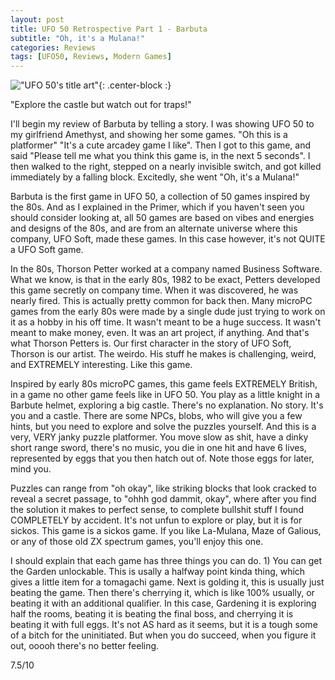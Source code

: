 ```yaml
---
layout: post
title: UFO 50 Retrospective Part 1 - Barbuta
subtitle: "Oh, it's a Mulana!"
categories: Reviews
tags: [UFO50, Reviews, Modern Games]
---
```



!["UFO 50's title art"](https://imgur.com/1mIeGZZ.png){: .center-block :}

"Explore the castle but watch out for traps!"

I'll begin my review of Barbuta by telling a story. I was showing UFO 50 to my girlfriend Amethyst, and showing her some games. "Oh this is a platformer" "It's a cute arcadey game I like". Then I got to this game, and said "Please tell me what you think this game is, in the next 5 seconds". I then walked to the right, stepped on a nearly invisible switch, and got killed immediately by a falling block. Excitedly, she went "Oh, it's a Mulana!"

Barbuta is the first game in UFO 50, a collection of 50 games inspired by the 80s. And as I explained in the Primer, which if you haven't seen you should consider looking at, all 50 games are based on vibes and energies and designs of the 80s, and are from an alternate universe where this company, UFO Soft, made these games. In this case however, it's not QUITE a UFO Soft game.

In the 80s, Thorson Petter worked at a company named Business Software. What we know, is that in the early 80s, 1982 to be exact, Petters developed this game secretly on company time. When it was discovered, he was nearly fired. This is actually pretty common for back then. Many microPC games from the early 80s were made by a single dude just trying to work on it as a hobby in his off time. It wasn't meant to be a huge success. It wasn't meant to make money, even. It was an art project, if anything. And that's what Thorson Petters is. Our first character in the story of UFO Soft, Thorson is our artist. The weirdo. His stuff he makes is challenging, weird, and EXTREMELY interesting. Like this game.

Inspired by early 80s microPC games, this game feels EXTREMELY British, in a game no other game feels like in UFO 50. You play as a little knight in a Barbute helmet, exploring a big castle. There's no explanation. No story. It's you and a castle. There are some NPCs, blobs, who will give you a few hints, but you need to explore and solve the puzzles yourself. And this is a very, VERY janky puzzle platformer. You move slow as shit, have a dinky short range sword, there's no music, you die in one hit and have 6 lives, represented by eggs that you then hatch out of. Note those eggs for later, mind you.

Puzzles can range from "oh okay", like striking blocks that look cracked to reveal a secret passage, to "ohhh god dammit, okay", where after you find the solution it makes to perfect sense, to complete bullshit stuff I found COMPLETELY by accident. It's not unfun to explore or play, but it is for sickos. This game is a sickos game. If you like La-Mulana, Maze of Galious, or any of those old ZX spectrum games, you'll enjoy this one.

I should explain that each game has three things you can do. 1) You can get the Garden unlockable. This is usally a halfway point kinda thing, which gives a little item for a tomagachi game. Next is golding it, this is usually just beating the game. Then there's cherrying it, which is like 100% usually, or beating it with an additional qualifier. In this case, Gardening it is exploring half the rooms, beating it is beating the final boss, and cherrying it is beating it with full eggs. It's not AS hard as it seems, but it is a tough some of a bitch for the uninitiated. But when you do succeed, when you figure it out, ooooh there's no better feeling.


7.5/10